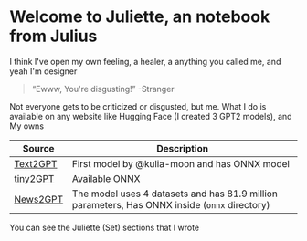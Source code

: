 # Welcome to Juliette, an notebook from Julius
I think I've open my own feeling, a healer, a anything you called me, and yeah I'm designer
> “Ewww, You're disgusting!” -Stranger

Not everyone gets to be criticized or disgusted, but me. What I do is available on any website like Hugging Face (I created 3 GPT2 models), and My owns

| Source                                        | Description                                                                                   |
| --------------------------------------------- | --------------------------------------------------------------------------------------------- |
| [Text2GPT](https://hf.co/kulia-moon/Text2GPT) | First model by @kulia-moon and has ONNX model                                                 |
| [tiny2GPT](https://hf.co/kulia-moon/tiny2GPT) | Available ONNX                                                                                |
| [News2GPT](https://hf.co/kulia-moon/News2GPT) | The model uses 4 datasets and has 81.9 million parameters, Has ONNX inside (`onnx` directory) |
You can see the Juliette (Set) sections that I wrote